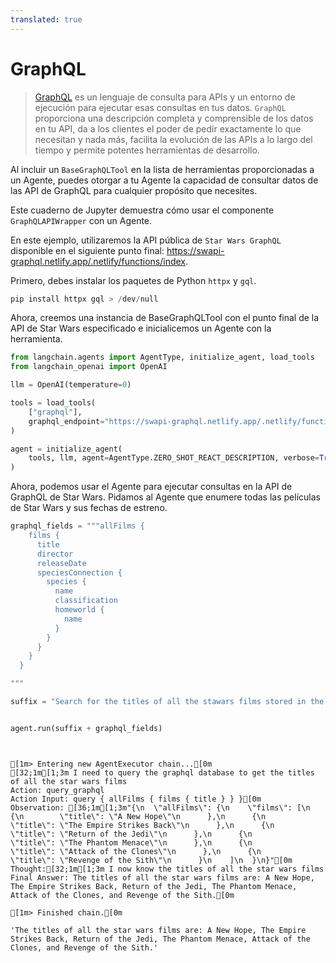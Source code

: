 ```yaml
---
translated: true
---
```


# GraphQL

>[GraphQL](https://graphql.org/) es un lenguaje de consulta para APIs y un entorno de ejecución para ejecutar esas consultas en tus datos. `GraphQL` proporciona una descripción completa y comprensible de los datos en tu API, da a los clientes el poder de pedir exactamente lo que necesitan y nada más, facilita la evolución de las APIs a lo largo del tiempo y permite potentes herramientas de desarrollo.

Al incluir un `BaseGraphQLTool` en la lista de herramientas proporcionadas a un Agente, puedes otorgar a tu Agente la capacidad de consultar datos de las API de GraphQL para cualquier propósito que necesites.

Este cuaderno de Jupyter demuestra cómo usar el componente `GraphQLAPIWrapper` con un Agente.

En este ejemplo, utilizaremos la API pública de `Star Wars GraphQL` disponible en el siguiente punto final: https://swapi-graphql.netlify.app/.netlify/functions/index.

Primero, debes instalar los paquetes de Python `httpx` y `gql`.

```python
pip install httpx gql > /dev/null
```

Ahora, creemos una instancia de BaseGraphQLTool con el punto final de la API de Star Wars especificado e inicialicemos un Agente con la herramienta.

```python
from langchain.agents import AgentType, initialize_agent, load_tools
from langchain_openai import OpenAI

llm = OpenAI(temperature=0)

tools = load_tools(
    ["graphql"],
    graphql_endpoint="https://swapi-graphql.netlify.app/.netlify/functions/index",
)

agent = initialize_agent(
    tools, llm, agent=AgentType.ZERO_SHOT_REACT_DESCRIPTION, verbose=True
)
```

Ahora, podemos usar el Agente para ejecutar consultas en la API de GraphQL de Star Wars. Pidamos al Agente que enumere todas las películas de Star Wars y sus fechas de estreno.

```python
graphql_fields = """allFilms {
    films {
      title
      director
      releaseDate
      speciesConnection {
        species {
          name
          classification
          homeworld {
            name
          }
        }
      }
    }
  }

"""

suffix = "Search for the titles of all the stawars films stored in the graphql database that has this schema "


agent.run(suffix + graphql_fields)
```

```output


[1m> Entering new AgentExecutor chain...[0m
[32;1m[1;3m I need to query the graphql database to get the titles of all the star wars films
Action: query_graphql
Action Input: query { allFilms { films { title } } }[0m
Observation: [36;1m[1;3m"{\n  \"allFilms\": {\n    \"films\": [\n      {\n        \"title\": \"A New Hope\"\n      },\n      {\n        \"title\": \"The Empire Strikes Back\"\n      },\n      {\n        \"title\": \"Return of the Jedi\"\n      },\n      {\n        \"title\": \"The Phantom Menace\"\n      },\n      {\n        \"title\": \"Attack of the Clones\"\n      },\n      {\n        \"title\": \"Revenge of the Sith\"\n      }\n    ]\n  }\n}"[0m
Thought:[32;1m[1;3m I now know the titles of all the star wars films
Final Answer: The titles of all the star wars films are: A New Hope, The Empire Strikes Back, Return of the Jedi, The Phantom Menace, Attack of the Clones, and Revenge of the Sith.[0m

[1m> Finished chain.[0m
```

```output
'The titles of all the star wars films are: A New Hope, The Empire Strikes Back, Return of the Jedi, The Phantom Menace, Attack of the Clones, and Revenge of the Sith.'
```
